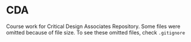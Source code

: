 # CDA
Course work for Critical Design Associates Repository. Some files were omitted because of file size. To see these omitted files, check `.gitignore`
